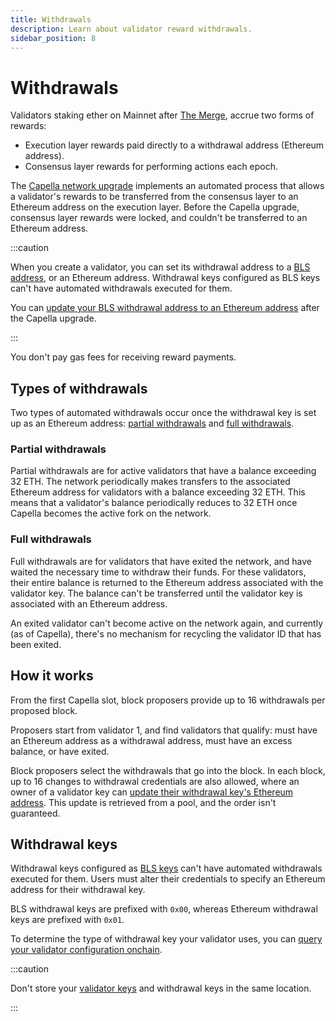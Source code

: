 ```yaml
---
title: Withdrawals
description: Learn about validator reward withdrawals.
sidebar_position: 8
---
```


# Withdrawals

Validators staking ether on Mainnet after [The Merge](merge.md), accrue two
forms of rewards:

- Execution layer rewards paid directly to a withdrawal address (Ethereum address).
- Consensus layer rewards for performing actions each epoch.

The
[Capella network upgrade](https://notes.ethereum.org/@launchpad/withdrawals-faq#Q-What-is-ShanghaiCapella)
implements an automated process that allows a validator's rewards to be
transferred from the consensus layer to an Ethereum address on the execution layer.
Before the Capella upgrade, consensus layer rewards were locked, and couldn't be
transferred to an Ethereum address.

:::caution

When you create a validator, you can set its withdrawal address to a
[BLS address](https://en.wikipedia.org/wiki/BLS_digital_signature), or an
Ethereum address.
Withdrawal keys configured as BLS keys can't have automated withdrawals executed
for them.

You can
[update your BLS withdrawal address to an Ethereum address](../how-to/update-withdrawal-keys.md)
after the Capella upgrade.

:::

You don't pay gas fees for receiving reward payments.

## Types of withdrawals

Two types of automated withdrawals occur once the withdrawal key is set up as an
Ethereum address: [partial withdrawals](#partial-withdrawals) and
[full withdrawals](#full-withdrawals).

### Partial withdrawals

Partial withdrawals are for active validators that have a balance exceeding 32 ETH.
The network periodically makes transfers to the associated Ethereum address for
validators with a balance exceeding 32 ETH.
This means that a validator's balance periodically reduces to 32 ETH once
Capella becomes the active fork on the network.

### Full withdrawals

Full withdrawals are for validators that have exited the network, and have
waited the necessary time to withdraw their funds.
For these validators, their entire balance is returned to the Ethereum address
associated with the validator key.
The balance can't be transferred until the validator key is associated with an
Ethereum address.

An exited validator can't become active on the network again, and currently (as
of Capella), there's no mechanism for recycling the validator ID that has been exited.

## How it works

From the first Capella slot, block proposers provide up to 16 withdrawals per
proposed block.

Proposers start from validator 1, and find validators that qualify: must have an
Ethereum address as a withdrawal address, must have an excess balance, or have exited.

Block proposers select the withdrawals that go into the block.
In each block, up to 16 changes to withdrawal credentials are also allowed,
where an owner of a validator key can
[update their withdrawal key's Ethereum address](../how-to/update-withdrawal-keys.md).
This update is retrieved from a pool, and the order isn't guaranteed.

## Withdrawal keys

Withdrawal keys configured as
[BLS keys](https://en.wikipedia.org/wiki/BLS_digital_signature) can't have
automated withdrawals executed for them.
Users must alter their credentials to specify an Ethereum address for their
withdrawal key.

BLS withdrawal keys are prefixed with `0x00`, whereas Ethereum withdrawal keys
are prefixed with `0x01`.

To determine the type of withdrawal key your validator uses, you can
[query your validator configuration onchain](../how-to/update-withdrawal-keys.md#determine-the-withdrawal-address-type).

:::caution

Don't store your [validator keys](../how-to/use-external-signer/manage-keys.md) and
withdrawal keys in the same location.

:::
